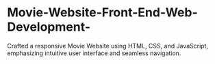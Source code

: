 # Movie-Website-Front-End-Web-Development-
Crafted a responsive Movie Website using HTML, CSS, and JavaScript, emphasizing intuitive user interface and seamless navigation.
